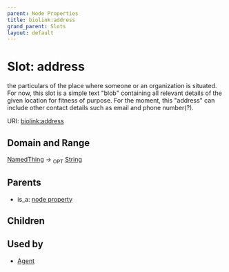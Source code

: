 ```yaml
---
parent: Node Properties
title: biolink:address
grand_parent: Slots
layout: default
---
```


# Slot: address


the particulars of the place where someone or an organization is situated.  For now, this slot is a simple text "blob" containing all relevant details of the given location for fitness of purpose. For the moment, this "address" can include other contact details such as email and phone number(?).

URI: [biolink:address](https://w3id.org/biolink/vocab/address)

## Domain and Range

[NamedThing](NamedThing.md) ->  <sub>OPT</sub> [String](types/String.md)

## Parents

 *  is_a: [node property](node_property.md)

## Children


## Used by

 * [Agent](Agent.md)
